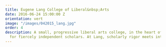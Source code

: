 ```yaml
---
title: Eugene Lang College of Liberal&nbsp;Arts
date: 2016-06-24 15:00:00 Z
orientation: vert
image: "/images/042015_lang.jpg"
order: 4
description: A small, progressive liberal arts college, in the heart of NYC, designed
  for fiercely independent scholars. At Lang, scholarly rigor meets intellectual&nbsp;freedom.
---
```

